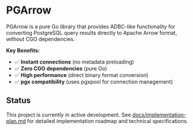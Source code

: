 # PGArrow

PGArrow is a pure Go library that provides ADBC-like functionality for converting PostgreSQL query results directly to Apache Arrow format, without CGO dependencies.

**Key Benefits:**
- ✅ **Instant connections** (no metadata preloading)  
- ✅ **Zero CGO dependencies** (pure Go)
- ✅ **High performance** (direct binary format conversion)
- ✅ **pgx compatibility** (uses pgxpool for connection management)

## Status

This project is currently in active development. See [docs/implementation-plan.md](docs/implementation-plan.md) for detailed implementation roadmap and technical specifications.